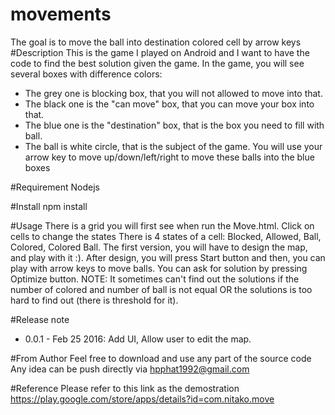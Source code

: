 # movements
The goal is to move the ball into destination colored cell by arrow keys
#Description
This is the game I played on Android and I want to have the code to find the best solution given the game.
In the game, you will see several boxes with difference colors:
- The grey one is blocking box, that you will not allowed to move into that.
- The black one is the "can move" box, that you can move your box into that.
- The blue one is the "destination" box, that is the box you need to fill with ball.
- The ball is white circle, that is the subject of the game.
You will use your arrow key to move up/down/left/right to move these balls into the blue boxes

#Requirement
Nodejs

#Install
npm install

#Usage
There is a grid you will first see when run the Move.html. Click on cells to change the states
There is 4 states of a cell: Blocked, Allowed, Ball, Colored, Colored Ball.
The first version, you will have to design the map, and play with it :).
After design, you will press Start button and then, you can play with arrow keys to move balls.
You can ask for solution by pressing Optimize button.
NOTE: It sometimes can't find out the solutions if the number of colored and number of ball is not equal OR the solutions is too hard to find out (there is threshold for it).

#Release note
- 0.0.1 - Feb 25 2016: Add UI, Allow user to edit the map.



#From Author
Feel free to download and use any part of the source code
Any idea can be push directly via hpphat1992@gmail.com

#Reference
Please refer to this link as the demostration
https://play.google.com/store/apps/details?id=com.nitako.move 

